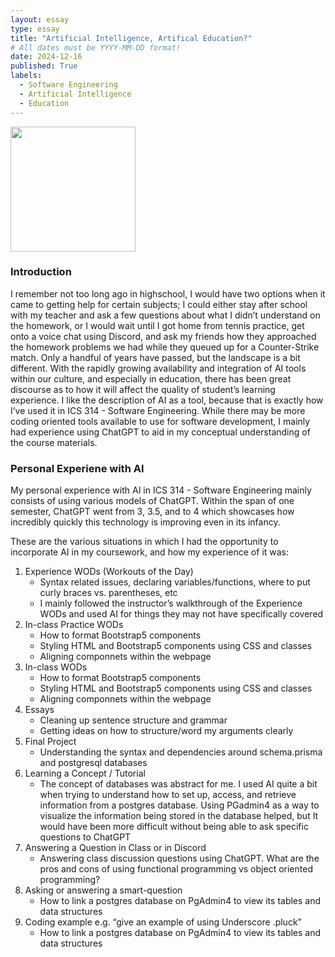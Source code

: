 ```yaml
---
layout: essay
type: essay
title: "Artificial Intelligence, Artifical Education?"
# All dates must be YYYY-MM-DD format!
date: 2024-12-16
published: True
labels:
  - Software Engineering
  - Artificial Intelligence
  - Education
---
```

<img width="200px" class="rounded float-start pe-4" src="">
<h3>Introduction</h3>
<p>
  I remember not too long ago in highschool, I would have two options when it came to getting help for certain subjects; I could either stay after school with my teacher and ask a few questions about what I didn’t understand on the homework, or I would wait until I got home from tennis practice, get onto a voice chat using Discord, and ask my friends how they approached the homework problems we had while they queued up for a Counter-Strike match. Only a handful of years have passed, but the landscape is a bit different. With the rapidly growing availability and integration of AI tools within our culture, and especially in education, there has been great discourse as to how it will affect the quality of student’s learning experience. I like the description of AI as a tool, because that is exactly how I’ve used it in ICS 314 - Software Engineering. While there may be more coding oriented tools available to use for software development, I mainly had experience using ChatGPT to aid in my conceptual understanding of the course materials.
</p>

<h3>Personal Experiene with AI</h3>
<p>
  My personal experience with AI in ICS 314 - Software Engineering mainly consists of using various models of ChatGPT. Within the span of one semester, ChatGPT went from 3, 3.5, and to 4 which showcases how incredibly quickly this technology is improving even in its infancy. 
</p>

<p>
  These are the various situations in which I had the opportunity to incorporate AI in my coursework, and how my experience of it was:
</p>

<ol>
  <li>
    Experience WODs (Workouts of the Day)
    <ul>
      <li>Syntax related issues, declaring variables/functions, where to put curly braces vs. parentheses, etc</li>
      <li>I mainly followed the instructor’s walkthrough of the Experience WODs and used AI for things they may not have specifically covered</li>
    </ul>
  </li>
  <li>
    In-class Practice WODs
    <ul>
      <li>How to format Bootstrap5 components</li>
      <li>Styling HTML and Bootstrap5 components using CSS and classes</li>
      <li>Aligning componnets within the webpage</li>
    </ul>
  </li>
  <li>
    In-class WODs
    <ul>
      <li>How to format Bootstrap5 components</li>
      <li>Styling HTML and Bootstrap5 components using CSS and classes</li>
      <li>Aligning componnets within the webpage</li>
    </ul>
  </li>
  <li>
    Essays
    <ul>
      <li>Cleaning up sentence structure and grammar</li>
      <li>Getting ideas on how to structure/word my arguments clearly</li>
    </ul>
  </li>
  <li>
    Final Project
    <ul>
      <li>Understanding the syntax and dependencies around schema.prisma and postgresql databases</li>
    </ul>
  </li>
    <li>
    Learning a Concept / Tutorial
    <ul>
      <li>The concept of databases was abstract for me. I used AI quite a bit when trying to understand how to set up, access, and retrieve information from a postgres database. Using PGadmin4 as a way to visualize the information being stored in the database helped, but It would have been more difficult without being able to ask specific questions to ChatGPT</li>
    </ul>
  </li>
  <li>
    Answering a Question in Class or in Discord
    <ul>
      <li>Answering class discussion questions using ChatGPT. What are the pros and cons of using functional programming vs object oriented programming?</li>
    </ul>
  </li>
   <li>
    Asking or answering a smart-question
    <ul>
      <li>How to link a postgres database on PgAdmin4 to view its tables and data structures</li>
    </ul>
  </li>
  <li>
    Coding example e.g. “give an example of using Underscore .pluck”
    <ul>
      <li>How to link a postgres database on PgAdmin4 to view its tables and data structures</li>
    </ul>
  </li>
</ol>
